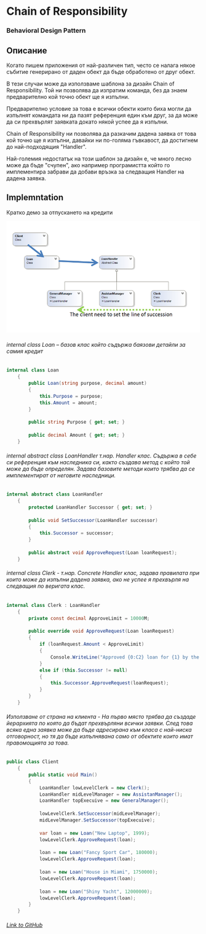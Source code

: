 # Chain of Responsibility
### Behavioral Design Pattern

## Описание
Когато пишем приложения от най-различен тип, често се налага някое събитие генерирано от даден обект да бъде обработено от друг обект.

В тези случаи може да използваме шаблона за дизайн Chain of Responsibility. Той ни позволява да изпратим команда, без да знаем предварително кой точно обект ще я изпълни.  

Предварително условие за това е всички обекти които биха могли да изпълнят командата ни да пазят референция един към друг, за да може да си прехвърлят заявката докато някой успее да я изпълни. 

Chain of Responsibility ни позволява да разкачим дадена заявка от това кой точно ще я изпълни, давайки ни по-голяма гъвкавост, да достигнем до най-подходящия "Handler".

Най-големия недостатък на този шаблон за дизайн е, че много лесно може да бъде "счупен", ако например програмистта който го имплементира забрави да добави връзка за следващия Handler на дадена заявка.

## Implemntation
Кратко демо за отпускането на кредити

![alt text](diagrams/chainOfResponsibility.png)

###### internal class Loan – базов клас който съдържа баязови детайли за самия кредит
~~~c#
internal class Loan
    {
        public Loan(string purpose, decimal amount)
        {
            this.Purpose = purpose;
            this.Amount = amount;
        }

        public string Purpose { get; set; }

        public decimal Amount { get; set; }        
    }
~~~

###### internal abstract class LoanHandler т.нар. Handler клас. Съдържа в себе си референция към наследника си, както създава метод с който той може да бъде определян. Задава базовите методи които трябва да се имплементират от неговите наследници.
~~~c#
internal abstract class LoanHandler
    {
        protected LoanHandler Successor { get; set; }

        public void SetSuccessor(LoanHandler successor)
        {
            this.Successor = successor;
        }

        public abstract void ApproveRequest(Loan loanRequest);
    }
~~~

###### internal class Clerk - т.нар. Concrete Handler клас, задава правилата при които може да изпълни дадена заявка, ако не успее я прехвърля на следващия по веригата клас.
~~~c#
internal class Clerk : LoanHandler
    {
        private const decimal ApproveLimit = 10000M;

        public override void ApproveRequest(Loan loanRequest)
        {
            if (loanRequest.Amount < ApproveLimit)
            {
                Console.WriteLine("Approved {0:C2} loan for {1} by the Bank {2}", loanRequest.Amount, loanRequest.Purpose, this.GetType().Name);                  
            }
            else if (this.Successor != null)
            {
                this.Successor.ApproveRequest(loanRequest);
            }
        }
    }
~~~

###### Използване от страна на клиента - На първо място трябва да създаде йерархията по която да бъдат прехвърляни всички заявки. След това всяка една заявка може да бъде адресирана към класа с най-ниска отговорност, но тя да бъде изпълнявана само от обектите които имат правомощията за това.
~~~c#
public class Client
    {
        public static void Main()
        {
            LoanHandler lowLevelClerk = new Clerk();
            LoanHandler midLevelManager = new AssistanManager();
            LoanHandler topExecuive = new GeneralManager();

            lowLevelClerk.SetSuccessor(midLevelManager);
            midLevelManager.SetSuccessor(topExecuive);

            var loan = new Loan("New Laptop", 1999);
            lowLevelClerk.ApproveRequest(loan);

            loan = new Loan("Fancy Sport Car", 180000);
            lowLevelClerk.ApproveRequest(loan);

            loan = new Loan("House in Miami", 1750000);
            lowLevelClerk.ApproveRequest(loan);

            loan = new Loan("Shiny Yacht", 12000000);
            lowLevelClerk.ApproveRequest(loan);
        }
    }
~~~

###### [Link to GitHub](https://github.com/mdraganov/Telerik-Academy/blob/master/HQC/Behavioral-Patterns/chainOfResponsibility.md)
